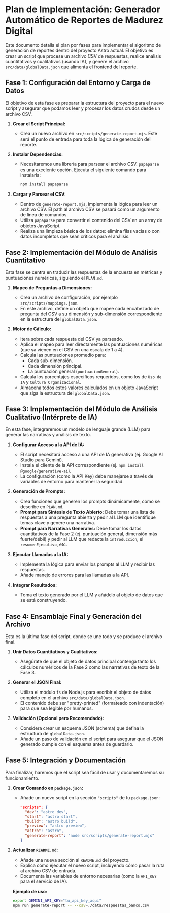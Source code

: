 # Plan de Implementación: Generador Automático de Reportes de Madurez Digital

Este documento detalla el plan por fases para implementar el algoritmo de generación de reportes dentro del proyecto Astro actual. El objetivo es crear un script que procese un archivo CSV de respuestas, realice análisis cuantitativos y cualitativos (usando IA), y genere el archivo `src/data/globalData.json` que alimenta el frontend del reporte.

## Fase 1: Configuración del Entorno y Carga de Datos

El objetivo de esta fase es preparar la estructura del proyecto para el nuevo script y asegurar que podamos leer y procesar los datos crudos desde un archivo CSV.

1.  **Crear el Script Principal:**
    *   Crea un nuevo archivo en `src/scripts/generate-report.mjs`. Este será el punto de entrada para toda la lógica de generación del reporte.

2.  **Instalar Dependencias:**
    *   Necesitaremos una librería para parsear el archivo CSV. `papaparse` es una excelente opción. Ejecuta el siguiente comando para instalarla:
        ```bash
        npm install papaparse
        ```

3.  **Cargar y Parsear el CSV:**
    *   Dentro de `generate-report.mjs`, implementa la lógica para leer un archivo CSV. El path al archivo CSV se pasará como un argumento de línea de comandos.
    *   Utiliza `papaparse` para convertir el contenido del CSV en un array de objetos JavaScript.
    *   Realiza una limpieza básica de los datos: elimina filas vacías o con datos incompletos que sean críticos para el análisis.

## Fase 2: Implementación del Módulo de Análisis Cuantitativo

Esta fase se centra en traducir las respuestas de la encuesta en métricas y puntuaciones numéricas, siguiendo el `PLAN.md`.

1.  **Mapeo de Preguntas a Dimensiones:**
    *   Crea un archivo de configuración, por ejemplo `src/scripts/mappings.json`.
    *   En este archivo, define un objeto que mapee cada encabezado de pregunta del CSV a su dimensión y sub-dimensión correspondiente en la estructura del `globalData.json`.

2.  **Motor de Cálculo:**
    *   Itera sobre cada respuesta del CSV ya parseado.
    *   Aplica el mapeo para leer directamente las puntuaciones numéricas (que ya vienen en el CSV en una escala de 1 a 4).
    *   Calcula las puntuaciones promedio para:
        *   Cada sub-dimensión.
        *   Cada dimensión principal.
        *   La puntuación general (`puntuacionGeneral`).
    *   Calcula los porcentajes específicos requeridos, como los de `Uso de IA` y `Cultura Organizacional`.
    *   Almacena todos estos valores calculados en un objeto JavaScript que siga la estructura del `globalData.json`.

## Fase 3: Implementación del Módulo de Análisis Cualitativo (Intérprete de IA)

En esta fase, integraremos un modelo de lenguaje grande (LLM) para generar las narrativas y análisis de texto.

1.  **Configurar Acceso a la API de IA:**
    *   El script necesitará acceso a una API de IA generativa (ej. Google AI Studio para Gemini).
    *   Instala el cliente de la API correspondiente (ej. `npm install @google/generative-ai`).
    *   La configuración (como la API Key) debe manejarse a través de variables de entorno para mantener la seguridad.

2.  **Generación de Prompts:**
    *   Crea funciones que generen los prompts dinámicamente, como se describe en `PLAN.md`.
    *   **Prompt para Síntesis de Texto Abierto:** Debe tomar una lista de respuestas a una pregunta abierta y pedir al LLM que identifique temas clave y genere una narrativa.
    *   **Prompt para Narrativas Generales:** Debe tomar los datos cuantitativos de la Fase 2 (ej. puntuación general, dimensión más fuerte/débil) y pedir al LLM que redacte la `introduccion`, el `resumenEjecutivo`, etc.

3.  **Ejecutar Llamadas a la IA:**
    *   Implementa la lógica para enviar los prompts al LLM y recibir las respuestas.
    *   Añade manejo de errores para las llamadas a la API.

4.  **Integrar Resultados:**
    *   Toma el texto generado por el LLM y añádelo al objeto de datos que se está construyendo.

## Fase 4: Ensamblaje Final y Generación del Archivo

Esta es la última fase del script, donde se une todo y se produce el archivo final.

1.  **Unir Datos Cuantitativos y Cualitativos:**
    *   Asegúrate de que el objeto de datos principal contenga tanto los cálculos numéricos de la Fase 2 como las narrativas de texto de la Fase 3.

2.  **Generar el JSON Final:**
    *   Utiliza el módulo `fs` de Node.js para escribir el objeto de datos completo en el archivo `src/data/globalData.json`.
    *   El contenido debe ser "pretty-printed" (formateado con indentación) para que sea legible por humanos.

3.  **Validación (Opcional pero Recomendado):**
    *   Considera crear un esquema JSON (schema) que defina la estructura de `globalData.json`.
    *   Añade un paso de validación en el script para asegurar que el JSON generado cumple con el esquema antes de guardarlo.

## Fase 5: Integración y Documentación

Para finalizar, haremos que el script sea fácil de usar y documentaremos su funcionamiento.

1.  **Crear Comando en `package.json`:**
    *   Añade un nuevo script en la sección `"scripts"` de tu `package.json`:
        ```json
        "scripts": {
          "dev": "astro dev",
          "start": "astro start",
          "build": "astro build",
          "preview": "astro preview",
          "astro": "astro",
          "generate-report": "node src/scripts/generate-report.mjs"
        }
        ```

2.  **Actualizar `README.md`:**
    *   Añade una nueva sección al `README.md` del proyecto.
    *   Explica cómo ejecutar el nuevo script, incluyendo cómo pasar la ruta al archivo CSV de entrada.
    *   Documenta las variables de entorno necesarias (como la `API_KEY` para el servicio de IA).

    **Ejemplo de uso:**
    ```bash
    export GEMINI_API_KEY="tu_api_key_aqui"
    npm run generate-report -- --csv=./data/respuestas_banco.csv
    ```
